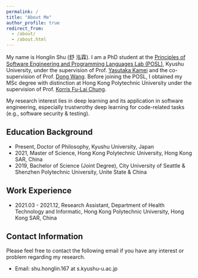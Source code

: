 ```yaml
---
permalink: /
title: "About Me"
author_profile: true
redirect_from: 
  - /about/
  - /about.html
---
```


My name is Honglin Shu (舒 泓霖). I am a PhD student at the [Principles of Software Engineering and Programming Languages Lab (POSL)](https://posl.ait.kyushu-u.ac.jp/en/), Kyushu University, under the supervision of Prof. [Yasutaka Kamei](https://posl.ait.kyushu-u.ac.jp/~kamei/) and the co-supervision of Prof. [Dong Wang](https://dong-w.github.io/). Before joining the POSL, I obtained my MSc degree with distinction at Hong Kong Polytechnic University under the supervision of Prof. [Korris Fu-Lai Chung](https://scholar.google.com/citations?user=D4ErdGoAAAAJ&hl=en).

My research interest lies in deep learning and its application in software engineering, especially trustwrothy deep learning for code-related tasks (e.g., software security & testing).

Education Background
------
* Present, Doctor of Philosophy, Kyushu University, Japan
* 2021, Master of Science, Hong Kong Polytechnic University, Hong Kong SAR, China
* 2019, Bachelor of Science (Joint Degree), City University of Seattle & Shenzhen Polytechnic University, Unite State & China

Work Experience
------
* 2021.03 - 2021.12, Research Assistant, Department of Health Technology and Informatic, Hong Kong Polytechnic University, Hong Kong SAR, China

Contact Information
------
Please feel free to contact the following email if you have any interest or problem regarding my research.
* Email: shu.honglin.167 at s.kyushu-u.ac.jp
